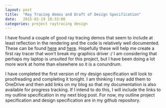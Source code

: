 ```yaml
---
layout: post
title:  "Ray Tracing demos and Draft of Design Specification"
date:   2015-02-19 18:33:00
categories: project raytracing design
---
```


I have found a couple of good ray tracing demos that seem to include at least reflection in the rendering and the code is
relatively well documented. These can be found [here](http://people.mozilla.org/~sicking/webgl/ray.html) and [here](http://iamnop.com/ray/). Hopefully these will help me create a first ray tracer
that won't break my graphics driver :/ I am considering that perhaps my laptop is unsuited for this project, but I have been doing
a lot more work at home than elsewhere so it is a conundrum.

I have completed the first version of my design specification will look to proofreading and completing it tonight. I am thinking I may add them to OneDrive and then add links on my blog so that my documentation is also available for progress tracking. If I intend to do this, I will include the links to my outline specification in my next blog post. For now, my outline project specification and design specification are in my github repository.
